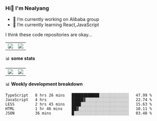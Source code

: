 ### Hi👋 I'm Nealyang

- 🔭 I’m currently working on Alibaba group
- 🌱 I’m currently learning React,JavaScript


I think these code repositories are okay...

<table>
  <tbody>
    <tr>
      <td>
        <a href="https://github.com/Nealyang/React-Express-Blog-Demo">
          <img align="center" src="https://github-readme-stats.vercel.app/api/pin/?username=Nealyang&repo=React-Express-Blog-Demo&theme=chartreuse-dark" />
        </a>
      </td>
       <td>
        <a href="https://github.com/Nealyang/PersonalBlog">
          <img align="center" src="https://github-readme-stats.vercel.app/api/pin/?username=Nealyang&repo=PersonalBlog&theme=chartreuse-dark" />
        </a>
      </td>
    </tr>
  </tbody>
</table>

📊 **some stats**


<table>
  <tbody>
    <tr>
      <td>
          <img align="center" src="https://github-readme-stats.vercel.app/api?username=Nealyang&theme=chartreuse-dark&show_icons=true" />
      </td>
       <td>
          <img align="center" src="https://github-readme-stats.vercel.app/api/top-langs/?username=Nealyang&theme=chartreuse-dark" />
      </td>
    </tr>
  </tbody>
</table>

📊 **Weekly development breakdown**

<!--START_SECTION:waka-->
```text
TypeScript   8 hrs 26 mins   ████████████░░░░░░░░░░░░░   47.99 % 
JavaScript   4 hrs           █████▓░░░░░░░░░░░░░░░░░░░   22.74 % 
LESS         2 hrs 45 mins   ████░░░░░░░░░░░░░░░░░░░░░   15.63 % 
HTML         1 hr 46 mins    ██▓░░░░░░░░░░░░░░░░░░░░░░   10.11 % 
JSON         36 mins         █░░░░░░░░░░░░░░░░░░░░░░░░   03.48 % 
```
<!--END_SECTION:waka-->
